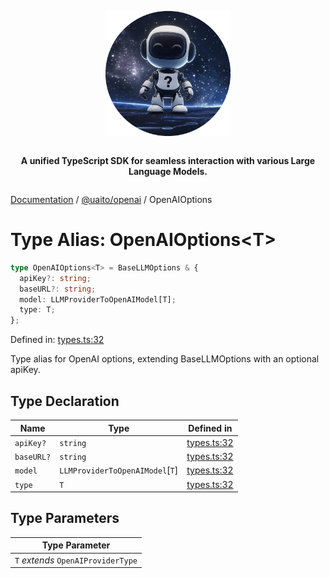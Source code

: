 <div style="display:flex; flex-direction:column; align-items:center;">
<p align="center">
  <img src="../UAITO.png" alt="UAITO Logo" width="200"/>
</p>

<p align="center">
  <strong>A unified TypeScript SDK for seamless interaction with various Large Language Models.</strong>
</p>
</div>

[Documentation](README.md) / [@uaito/openai](@uaito.openai.md) / OpenAIOptions

# Type Alias: OpenAIOptions\<T\>

```ts
type OpenAIOptions<T> = BaseLLMOptions & {
  apiKey?: string;
  baseURL?: string;
  model: LLMProviderToOpenAIModel[T];
  type: T;
};
```

Defined in: [types.ts:32](https://github.com/elribonazo/uaito/blob/45fe78be02d2e8093f6553d8593d16a88041733d/packages/openai/src/types.ts#L32)

Type alias for OpenAI options, extending BaseLLMOptions with an optional apiKey.

## Type Declaration

| Name | Type | Defined in |
| ------ | ------ | ------ |
| `apiKey?` | `string` | [types.ts:32](https://github.com/elribonazo/uaito/blob/45fe78be02d2e8093f6553d8593d16a88041733d/packages/openai/src/types.ts#L32) |
| `baseURL?` | `string` | [types.ts:32](https://github.com/elribonazo/uaito/blob/45fe78be02d2e8093f6553d8593d16a88041733d/packages/openai/src/types.ts#L32) |
| `model` | `LLMProviderToOpenAIModel`\[`T`\] | [types.ts:32](https://github.com/elribonazo/uaito/blob/45fe78be02d2e8093f6553d8593d16a88041733d/packages/openai/src/types.ts#L32) |
| `type` | `T` | [types.ts:32](https://github.com/elribonazo/uaito/blob/45fe78be02d2e8093f6553d8593d16a88041733d/packages/openai/src/types.ts#L32) |

## Type Parameters

| Type Parameter |
| ------ |
| `T` *extends* `OpenAIProviderType` |
